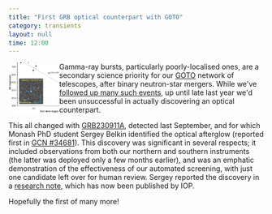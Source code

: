 ```yaml
---
title: "First GRB optical counterpart with GOTO"
category: transients
layout: null
time: 12:00
---
```

<p>
<img src="images/grb230911a.png" width="100" align="left">
Gamma-ray bursts, particularly poorly-localised ones, are a secondary
science priority for our <a href="http://goto-observatory.org">GOTO</a>
network of telescopes, after binary neutron-star mergers. While we've
<a href="https://ui.adsabs.harvard.edu/abs/2021MNRAS.507.5463M">followed
up many such events</a>, up until late last year we'd been unsuccessful in
actually discovering an optical counterpart.</p>
<p>This all changed with
<a href="https://gcn.nasa.gov/circulars/34652">GRB230911A</a>, detected
last September, and for which Monash PhD student Sergey Belkin identified
the optical afterglow (reported first in
<a href="https://gcn.nasa.gov/circulars/34681">GCN #34681</a>). This
discovery was significant in several respects; it included observations
from both our northern and southern instruments (the latter was deployed
only a few months earlier), and was an emphatic demonstration of the
effectiveness of our automated screening, with just one candidate
left over for human review. Sergey reported the discovery in a 
<a href="https://iopscience.iop.org/article/10.3847/2515-5172/ad1876">research
note</a>, which has now been published by IOP.</p>
<p>Hopefully the first of many more!</p>
